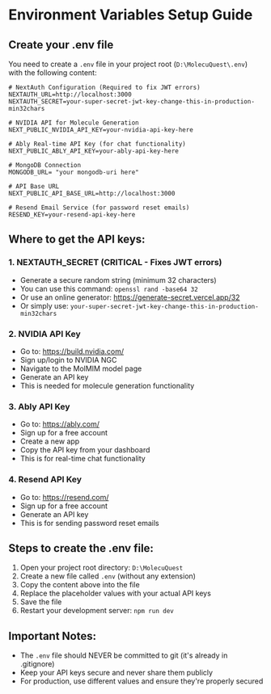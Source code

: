# Environment Variables Setup Guide

## Create your .env file

You need to create a `.env` file in your project root (`D:\MolecuQuest\.env`) with the following content:

```env
# NextAuth Configuration (Required to fix JWT errors)
NEXTAUTH_URL=http://localhost:3000
NEXTAUTH_SECRET=your-super-secret-jwt-key-change-this-in-production-min32chars

# NVIDIA API for Molecule Generation
NEXT_PUBLIC_NVIDIA_API_KEY=your-nvidia-api-key-here

# Ably Real-time API Key (for chat functionality)
NEXT_PUBLIC_ABLY_API_KEY=your-ably-api-key-here

# MongoDB Connection 
MONGODB_URL= "your mongodb-uri here"

# API Base URL
NEXT_PUBLIC_API_BASE_URL=http://localhost:3000

# Resend Email Service (for password reset emails)
RESEND_KEY=your-resend-api-key-here
```

## Where to get the API keys:

### 1. NEXTAUTH_SECRET (CRITICAL - Fixes JWT errors)
- Generate a secure random string (minimum 32 characters)
- You can use this command: `openssl rand -base64 32`
- Or use an online generator: https://generate-secret.vercel.app/32
- Or simply use: `your-super-secret-jwt-key-change-this-in-production-min32chars`

### 2. NVIDIA API Key
- Go to: https://build.nvidia.com/
- Sign up/login to NVIDIA NGC
- Navigate to the MolMIM model page
- Generate an API key
- This is needed for molecule generation functionality

### 3. Ably API Key  
- Go to: https://ably.com/
- Sign up for a free account
- Create a new app
- Copy the API key from your dashboard
- This is for real-time chat functionality

### 4. Resend API Key
- Go to: https://resend.com/
- Sign up for a free account
- Generate an API key
- This is for sending password reset emails

## Steps to create the .env file:

1. Open your project root directory: `D:\MolecuQuest`
2. Create a new file called `.env` (without any extension)
3. Copy the content above into the file
4. Replace the placeholder values with your actual API keys
5. Save the file
6. Restart your development server: `npm run dev`

## Important Notes:

- The `.env` file should NEVER be committed to git (it's already in .gitignore)
- Keep your API keys secure and never share them publicly
- For production, use different values and ensure they're properly secured

